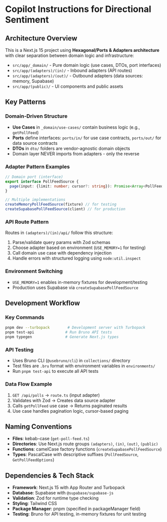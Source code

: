 # Copilot Instructions for Directional Sentiment

## Architecture Overview

This is a Next.js 15 project using **Hexagonal/Ports & Adapters architecture** with clear separation between domain logic and infrastructure:

- `src/app/_domain/` - Pure domain logic (use cases, DTOs, port interfaces)
- `src/app/(adapters)/(in)/` - Inbound adapters (API routes)
- `src/app/(adapters)/(out)/` - Outbound adapters (data sources: memory, Supabase)
- `src/app/(public)/` - UI components and public assets

## Key Patterns

### Domain-Driven Structure

- **Use Cases** in `_domain/use-cases/` contain business logic (e.g., `getPollFeed`)
- **Ports** define interfaces: `ports/in/` for use case contracts, `ports/out/` for data source contracts
- **DTOs** in `dto/` folders are vendor-agnostic domain objects
- Domain layer NEVER imports from adapters - only the reverse

### Adapter Pattern Examples

```typescript
// Domain port (interface)
export interface PollFeedSource {
  page(input: {limit: number; cursor?: string}): Promise<Array<PollFeedItem>>
}

// Multiple implementations
createMemoryPollFeedSource(fixture) // for testing
createSupabasePollFeedSource(client) // for production
```

### API Route Pattern

Routes in `(adapters)/(in)/api/` follow this structure:

1. Parse/validate query params with Zod schemas
2. Choose adapter based on environment (`USE_MEMORY=1` for testing)
3. Call domain use case with dependency injection
4. Handle errors with structured logging using `node:util.inspect`

### Environment Switching

- `USE_MEMORY=1` enables in-memory fixtures for development/testing
- Production uses Supabase via `createSupabasePollFeedSource`

## Development Workflow

### Key Commands

```bash
pnpm dev --turbopack        # Development server with Turbopack
pnpm test-api              # Run Bruno API tests
pnpm typegen               # Generate Next.js types
```

### API Testing

- Uses Bruno CLI (`@usebruno/cli`) in `collections/` directory
- Test files are `.bru` format with environment variables in `environments/`
- Run `pnpm test-api` to execute all API tests

### Data Flow Example

1. `GET /api/polls` → `route.ts` (input adapter)
2. Validates with Zod → Creates data source adapter
3. Calls `getPollFeed` use case → Returns paginated results
4. Use case handles pagination logic, cursor-based paging

## Naming Conventions

- **Files**: kebab-case (`get-poll-feed.ts`)
- **Directories**: Use Next.js route groups `(adapters)`, `(in)`, `(out)`, `(public)`
- **Functions**: camelCase factory functions (`createSupabasePollFeedSource`)
- **Types**: PascalCase with descriptive suffixes (`PollFeedSource`, `GetPollFeedOptions`)

## Dependencies & Tech Stack

- **Framework**: Next.js 15 with App Router and Turbopack
- **Database**: Supabase with `@supabase/supabase-js`
- **Validation**: Zod for runtime type checking
- **Styling**: Tailwind CSS
- **Package Manager**: pnpm (specified in packageManager field)
- **Testing**: Bruno for API testing, in-memory fixtures for unit testing
